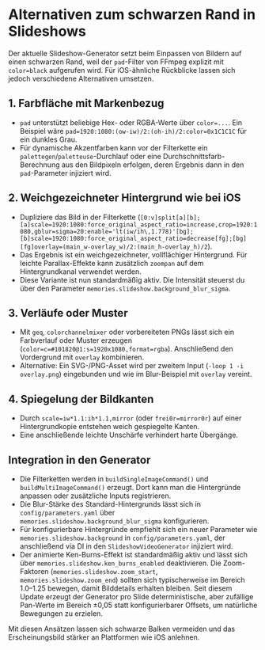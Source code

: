 # Alternativen zum schwarzen Rand in Slideshows

Der aktuelle Slideshow-Generator setzt beim Einpassen von Bildern auf einen schwarzen Rand, weil der `pad`-Filter von FFmpeg explizit mit `color=black` aufgerufen wird. Für iOS-ähnliche Rückblicke lassen sich jedoch verschiedene Alternativen umsetzen.

## 1. Farbfläche mit Markenbezug
- `pad` unterstützt beliebige Hex- oder RGBA-Werte über `color=...`. Ein Beispiel wäre `pad=1920:1080:(ow-iw)/2:(oh-ih)/2:color=0x1C1C1C` für ein dunkles Grau.
- Für dynamische Akzentfarben kann vor der Filterkette ein `palettegen`/`paletteuse`-Durchlauf oder eine Durchschnittsfarb-Berechnung aus den Bildpixeln erfolgen, deren Ergebnis dann in den `pad`-Parameter injiziert wird.

## 2. Weichgezeichneter Hintergrund wie bei iOS
- Dupliziere das Bild in der Filterkette (`[0:v]split[a][b];[a]scale=1920:1080:force_original_aspect_ratio=increase,crop=1920:1080,gblur=sigma=20:enable='lt(iw/ih\,1.778)'[bg];[b]scale=1920:1080:force_original_aspect_ratio=decrease[fg];[bg][fg]overlay=(main_w-overlay_w)/2:(main_h-overlay_h)/2`).
- Das Ergebnis ist ein weichgezeichneter, vollflächiger Hintergrund. Für leichte Parallax-Effekte kann zusätzlich `zoompan` auf dem Hintergrundkanal verwendet werden.
- Diese Variante ist nun standardmäßig aktiv. Die Intensität steuerst du über den Parameter `memories.slideshow.background_blur_sigma`.

## 3. Verläufe oder Muster
- Mit `geq`, `colorchannelmixer` oder vorbereiteten PNGs lässt sich ein Farbverlauf oder Muster erzeugen (`color=c=#101820@1:s=1920x1080,format=rgba`). Anschließend den Vordergrund mit `overlay` kombinieren.
- Alternative: Ein SVG-/PNG-Asset wird per zweitem Input (`-loop 1 -i overlay.png`) eingebunden und wie im Blur-Beispiel mit `overlay` vereint.

## 4. Spiegelung der Bildkanten
- Durch `scale=iw*1.1:ih*1.1,mirror` (oder `frei0r=mirror0r`) auf einer Hintergrundkopie entstehen weich gespiegelte Kanten.
- Eine anschließende leichte Unschärfe verhindert harte Übergänge.

## Integration in den Generator
- Die Filterketten werden in `buildSingleImageCommand()` und `buildMultiImageCommand()` erzeugt. Dort kann man die Hintergründe anpassen oder zusätzliche Inputs registrieren.
- Die Blur-Stärke des Standard-Hintergrunds lässt sich in `config/parameters.yaml` über `memories.slideshow.background_blur_sigma` konfigurieren.
- Für konfigurierbare Hintergründe empfiehlt sich ein neuer Parameter wie `memories.slideshow.background` in `config/parameters.yaml`, der anschließend via DI in den `SlideshowVideoGenerator` injiziert wird.
- Der animierte Ken-Burns-Effekt ist standardmäßig aktiv und lässt sich über `memories.slideshow.ken_burns_enabled` deaktivieren. Die Zoom-Faktoren (`memories.slideshow.zoom_start`, `memories.slideshow.zoom_end`) sollten sich typischerweise im Bereich 1.0–1.25 bewegen, damit Bilddetails erhalten bleiben. Seit diesem Update erzeugt der Generator pro Slide deterministische, aber zufällige Pan-Werte im Bereich ±0,05 statt konfigurierbarer Offsets, um natürliche Bewegungen zu erzielen.

Mit diesen Ansätzen lassen sich schwarze Balken vermeiden und das Erscheinungsbild stärker an Plattformen wie iOS anlehnen.
